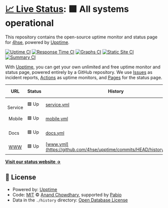 # [📈 Live Status](https://4hse.github.io/upptime): <!--live status--> **🟩 All systems operational**

This repository contains the open-source uptime monitor and status page for [4hse](www.4hse.com), powered by [Upptime](https://github.com/upptime/upptime).

[![Uptime CI](https://github.com/4hse/upptime/workflows/Uptime%20CI/badge.svg)](https://github.com/4hse/upptime/actions?query=workflow%3A%22Uptime+CI%22)
[![Response Time CI](https://github.com/4hse/upptime/workflows/Response%20Time%20CI/badge.svg)](https://github.com/4hse/upptime/actions?query=workflow%3A%22Response+Time+CI%22)
[![Graphs CI](https://github.com/4hse/upptime/workflows/Graphs%20CI/badge.svg)](https://github.com/4hse/upptime/actions?query=workflow%3A%22Graphs+CI%22)
[![Static Site CI](https://github.com/4hse/upptime/workflows/Static%20Site%20CI/badge.svg)](https://github.com/4hse/upptime/actions?query=workflow%3A%22Static+Site+CI%22)
[![Summary CI](https://github.com/4hse/upptime/workflows/Summary%20CI/badge.svg)](https://github.com/4hse/upptime/actions?query=workflow%3A%22Summary+CI%22)

With [Upptime](https://upptime.js.org), you can get your own unlimited and free uptime monitor and status page, powered entirely by a GitHub repository. We use [Issues](https://github.com/4hse/upptime/issues) as incident reports, [Actions](https://github.com/4hse/upptime/actions) as uptime monitors, and [Pages](https://4hse.github.io/upptime) for the status page.

<!--start: status pages-->
<!-- This summary is generated by Upptime (https://github.com/upptime/upptime) -->
<!-- Do not edit this manually, your changes will be overwritten -->
<!-- prettier-ignore -->
| URL | Status | History | Response Time | Uptime |
| --- | ------ | ------- | ------------- | ------ |
| <img alt="" src="https://icons.duckduckgo.com/ip3/service.4hse.com.ico" height="13"> Service | 🟩 Up | [service.yml](https://github.com/4hse/upptime/commits/HEAD/history/service.yml) | <details><summary><img alt="Response time graph" src="./graphs/service/response-time-week.png" height="20"> 778ms</summary><br><a href="https://status.4hse.com/history/service"><img alt="Response time 620" src="https://img.shields.io/endpoint?url=https%3A%2F%2Fraw.githubusercontent.com%2F4hse%2Fupptime%2FHEAD%2Fapi%2Fservice%2Fresponse-time.json"></a><br><a href="https://status.4hse.com/history/service"><img alt="24-hour response time 749" src="https://img.shields.io/endpoint?url=https%3A%2F%2Fraw.githubusercontent.com%2F4hse%2Fupptime%2FHEAD%2Fapi%2Fservice%2Fresponse-time-day.json"></a><br><a href="https://status.4hse.com/history/service"><img alt="7-day response time 778" src="https://img.shields.io/endpoint?url=https%3A%2F%2Fraw.githubusercontent.com%2F4hse%2Fupptime%2FHEAD%2Fapi%2Fservice%2Fresponse-time-week.json"></a><br><a href="https://status.4hse.com/history/service"><img alt="30-day response time 648" src="https://img.shields.io/endpoint?url=https%3A%2F%2Fraw.githubusercontent.com%2F4hse%2Fupptime%2FHEAD%2Fapi%2Fservice%2Fresponse-time-month.json"></a><br><a href="https://status.4hse.com/history/service"><img alt="1-year response time 620" src="https://img.shields.io/endpoint?url=https%3A%2F%2Fraw.githubusercontent.com%2F4hse%2Fupptime%2FHEAD%2Fapi%2Fservice%2Fresponse-time-year.json"></a></details> | <details><summary><a href="https://status.4hse.com/history/service">99.42%</a></summary><a href="https://status.4hse.com/history/service"><img alt="All-time uptime 99.98%" src="https://img.shields.io/endpoint?url=https%3A%2F%2Fraw.githubusercontent.com%2F4hse%2Fupptime%2FHEAD%2Fapi%2Fservice%2Fuptime.json"></a><br><a href="https://status.4hse.com/history/service"><img alt="24-hour uptime 100.00%" src="https://img.shields.io/endpoint?url=https%3A%2F%2Fraw.githubusercontent.com%2F4hse%2Fupptime%2FHEAD%2Fapi%2Fservice%2Fuptime-day.json"></a><br><a href="https://status.4hse.com/history/service"><img alt="7-day uptime 99.42%" src="https://img.shields.io/endpoint?url=https%3A%2F%2Fraw.githubusercontent.com%2F4hse%2Fupptime%2FHEAD%2Fapi%2Fservice%2Fuptime-week.json"></a><br><a href="https://status.4hse.com/history/service"><img alt="30-day uptime 99.87%" src="https://img.shields.io/endpoint?url=https%3A%2F%2Fraw.githubusercontent.com%2F4hse%2Fupptime%2FHEAD%2Fapi%2Fservice%2Fuptime-month.json"></a><br><a href="https://status.4hse.com/history/service"><img alt="1-year uptime 99.98%" src="https://img.shields.io/endpoint?url=https%3A%2F%2Fraw.githubusercontent.com%2F4hse%2Fupptime%2FHEAD%2Fapi%2Fservice%2Fuptime-year.json"></a></details>
| <img alt="" src="https://icons.duckduckgo.com/ip3/mobile.4hse.com.ico" height="13"> Mobile | 🟩 Up | [mobile.yml](https://github.com/4hse/upptime/commits/HEAD/history/mobile.yml) | <details><summary><img alt="Response time graph" src="./graphs/mobile/response-time-week.png" height="20"> 541ms</summary><br><a href="https://status.4hse.com/history/mobile"><img alt="Response time 527" src="https://img.shields.io/endpoint?url=https%3A%2F%2Fraw.githubusercontent.com%2F4hse%2Fupptime%2FHEAD%2Fapi%2Fmobile%2Fresponse-time.json"></a><br><a href="https://status.4hse.com/history/mobile"><img alt="24-hour response time 548" src="https://img.shields.io/endpoint?url=https%3A%2F%2Fraw.githubusercontent.com%2F4hse%2Fupptime%2FHEAD%2Fapi%2Fmobile%2Fresponse-time-day.json"></a><br><a href="https://status.4hse.com/history/mobile"><img alt="7-day response time 541" src="https://img.shields.io/endpoint?url=https%3A%2F%2Fraw.githubusercontent.com%2F4hse%2Fupptime%2FHEAD%2Fapi%2Fmobile%2Fresponse-time-week.json"></a><br><a href="https://status.4hse.com/history/mobile"><img alt="30-day response time 535" src="https://img.shields.io/endpoint?url=https%3A%2F%2Fraw.githubusercontent.com%2F4hse%2Fupptime%2FHEAD%2Fapi%2Fmobile%2Fresponse-time-month.json"></a><br><a href="https://status.4hse.com/history/mobile"><img alt="1-year response time 527" src="https://img.shields.io/endpoint?url=https%3A%2F%2Fraw.githubusercontent.com%2F4hse%2Fupptime%2FHEAD%2Fapi%2Fmobile%2Fresponse-time-year.json"></a></details> | <details><summary><a href="https://status.4hse.com/history/mobile">99.42%</a></summary><a href="https://status.4hse.com/history/mobile"><img alt="All-time uptime 99.98%" src="https://img.shields.io/endpoint?url=https%3A%2F%2Fraw.githubusercontent.com%2F4hse%2Fupptime%2FHEAD%2Fapi%2Fmobile%2Fuptime.json"></a><br><a href="https://status.4hse.com/history/mobile"><img alt="24-hour uptime 100.00%" src="https://img.shields.io/endpoint?url=https%3A%2F%2Fraw.githubusercontent.com%2F4hse%2Fupptime%2FHEAD%2Fapi%2Fmobile%2Fuptime-day.json"></a><br><a href="https://status.4hse.com/history/mobile"><img alt="7-day uptime 99.42%" src="https://img.shields.io/endpoint?url=https%3A%2F%2Fraw.githubusercontent.com%2F4hse%2Fupptime%2FHEAD%2Fapi%2Fmobile%2Fuptime-week.json"></a><br><a href="https://status.4hse.com/history/mobile"><img alt="30-day uptime 99.87%" src="https://img.shields.io/endpoint?url=https%3A%2F%2Fraw.githubusercontent.com%2F4hse%2Fupptime%2FHEAD%2Fapi%2Fmobile%2Fuptime-month.json"></a><br><a href="https://status.4hse.com/history/mobile"><img alt="1-year uptime 99.98%" src="https://img.shields.io/endpoint?url=https%3A%2F%2Fraw.githubusercontent.com%2F4hse%2Fupptime%2FHEAD%2Fapi%2Fmobile%2Fuptime-year.json"></a></details>
| <img alt="" src="https://icons.duckduckgo.com/ip3/docs.4hse.com.ico" height="13"> Docs | 🟩 Up | [docs.yml](https://github.com/4hse/upptime/commits/HEAD/history/docs.yml) | <details><summary><img alt="Response time graph" src="./graphs/docs/response-time-week.png" height="20"> 129ms</summary><br><a href="https://status.4hse.com/history/docs"><img alt="Response time 129" src="https://img.shields.io/endpoint?url=https%3A%2F%2Fraw.githubusercontent.com%2F4hse%2Fupptime%2FHEAD%2Fapi%2Fdocs%2Fresponse-time.json"></a><br><a href="https://status.4hse.com/history/docs"><img alt="24-hour response time 129" src="https://img.shields.io/endpoint?url=https%3A%2F%2Fraw.githubusercontent.com%2F4hse%2Fupptime%2FHEAD%2Fapi%2Fdocs%2Fresponse-time-day.json"></a><br><a href="https://status.4hse.com/history/docs"><img alt="7-day response time 129" src="https://img.shields.io/endpoint?url=https%3A%2F%2Fraw.githubusercontent.com%2F4hse%2Fupptime%2FHEAD%2Fapi%2Fdocs%2Fresponse-time-week.json"></a><br><a href="https://status.4hse.com/history/docs"><img alt="30-day response time 129" src="https://img.shields.io/endpoint?url=https%3A%2F%2Fraw.githubusercontent.com%2F4hse%2Fupptime%2FHEAD%2Fapi%2Fdocs%2Fresponse-time-month.json"></a><br><a href="https://status.4hse.com/history/docs"><img alt="1-year response time 129" src="https://img.shields.io/endpoint?url=https%3A%2F%2Fraw.githubusercontent.com%2F4hse%2Fupptime%2FHEAD%2Fapi%2Fdocs%2Fresponse-time-year.json"></a></details> | <details><summary><a href="https://status.4hse.com/history/docs">100.00%</a></summary><a href="https://status.4hse.com/history/docs"><img alt="All-time uptime 100.00%" src="https://img.shields.io/endpoint?url=https%3A%2F%2Fraw.githubusercontent.com%2F4hse%2Fupptime%2FHEAD%2Fapi%2Fdocs%2Fuptime.json"></a><br><a href="https://status.4hse.com/history/docs"><img alt="24-hour uptime 100.00%" src="https://img.shields.io/endpoint?url=https%3A%2F%2Fraw.githubusercontent.com%2F4hse%2Fupptime%2FHEAD%2Fapi%2Fdocs%2Fuptime-day.json"></a><br><a href="https://status.4hse.com/history/docs"><img alt="7-day uptime 100.00%" src="https://img.shields.io/endpoint?url=https%3A%2F%2Fraw.githubusercontent.com%2F4hse%2Fupptime%2FHEAD%2Fapi%2Fdocs%2Fuptime-week.json"></a><br><a href="https://status.4hse.com/history/docs"><img alt="30-day uptime 100.00%" src="https://img.shields.io/endpoint?url=https%3A%2F%2Fraw.githubusercontent.com%2F4hse%2Fupptime%2FHEAD%2Fapi%2Fdocs%2Fuptime-month.json"></a><br><a href="https://status.4hse.com/history/docs"><img alt="1-year uptime 100.00%" src="https://img.shields.io/endpoint?url=https%3A%2F%2Fraw.githubusercontent.com%2F4hse%2Fupptime%2FHEAD%2Fapi%2Fdocs%2Fuptime-year.json"></a></details>
| <img alt="" src="https://icons.duckduckgo.com/ip3/www.4hse.com.ico" height="13"> [WWW](https://www.4hse.com) | 🟩 Up | [www.yml](https://github.com/4hse/upptime/commits/HEAD/history/www.yml) | <details><summary><img alt="Response time graph" src="./graphs/www/response-time-week.png" height="20"> 235ms</summary><br><a href="https://status.4hse.com/history/www"><img alt="Response time 1488" src="https://img.shields.io/endpoint?url=https%3A%2F%2Fraw.githubusercontent.com%2F4hse%2Fupptime%2FHEAD%2Fapi%2Fwww%2Fresponse-time.json"></a><br><a href="https://status.4hse.com/history/www"><img alt="24-hour response time 235" src="https://img.shields.io/endpoint?url=https%3A%2F%2Fraw.githubusercontent.com%2F4hse%2Fupptime%2FHEAD%2Fapi%2Fwww%2Fresponse-time-day.json"></a><br><a href="https://status.4hse.com/history/www"><img alt="7-day response time 235" src="https://img.shields.io/endpoint?url=https%3A%2F%2Fraw.githubusercontent.com%2F4hse%2Fupptime%2FHEAD%2Fapi%2Fwww%2Fresponse-time-week.json"></a><br><a href="https://status.4hse.com/history/www"><img alt="30-day response time 235" src="https://img.shields.io/endpoint?url=https%3A%2F%2Fraw.githubusercontent.com%2F4hse%2Fupptime%2FHEAD%2Fapi%2Fwww%2Fresponse-time-month.json"></a><br><a href="https://status.4hse.com/history/www"><img alt="1-year response time 1488" src="https://img.shields.io/endpoint?url=https%3A%2F%2Fraw.githubusercontent.com%2F4hse%2Fupptime%2FHEAD%2Fapi%2Fwww%2Fresponse-time-year.json"></a></details> | <details><summary><a href="https://status.4hse.com/history/www">100.00%</a></summary><a href="https://status.4hse.com/history/www"><img alt="All-time uptime 100.00%" src="https://img.shields.io/endpoint?url=https%3A%2F%2Fraw.githubusercontent.com%2F4hse%2Fupptime%2FHEAD%2Fapi%2Fwww%2Fuptime.json"></a><br><a href="https://status.4hse.com/history/www"><img alt="24-hour uptime 100.00%" src="https://img.shields.io/endpoint?url=https%3A%2F%2Fraw.githubusercontent.com%2F4hse%2Fupptime%2FHEAD%2Fapi%2Fwww%2Fuptime-day.json"></a><br><a href="https://status.4hse.com/history/www"><img alt="7-day uptime 100.00%" src="https://img.shields.io/endpoint?url=https%3A%2F%2Fraw.githubusercontent.com%2F4hse%2Fupptime%2FHEAD%2Fapi%2Fwww%2Fuptime-week.json"></a><br><a href="https://status.4hse.com/history/www"><img alt="30-day uptime 100.00%" src="https://img.shields.io/endpoint?url=https%3A%2F%2Fraw.githubusercontent.com%2F4hse%2Fupptime%2FHEAD%2Fapi%2Fwww%2Fuptime-month.json"></a><br><a href="https://status.4hse.com/history/www"><img alt="1-year uptime 100.00%" src="https://img.shields.io/endpoint?url=https%3A%2F%2Fraw.githubusercontent.com%2F4hse%2Fupptime%2FHEAD%2Fapi%2Fwww%2Fuptime-year.json"></a></details>

<!--end: status pages-->

[**Visit our status website →**](https://4hse.github.io/upptime)

## 📄 License

- Powered by: [Upptime](https://github.com/upptime/upptime)
- Code: [MIT](./LICENSE) © [Anand Chowdhary](https://anandchowdhary.com), supported by [Pabio](https://pabio.com)
- Data in the `./history` directory: [Open Database License](https://opendatacommons.org/licenses/odbl/1-0/)
